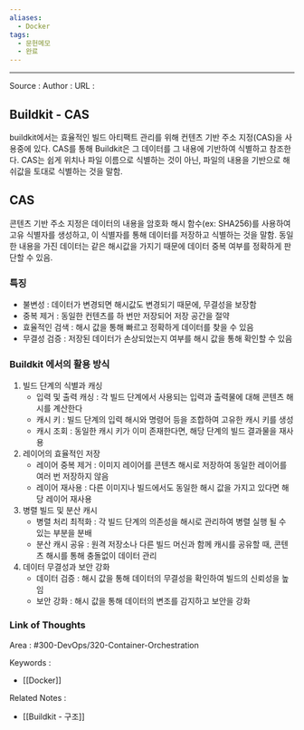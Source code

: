 ```yaml
---
aliases:
  - Docker
tags:
  - 문헌메모
  - 완료
---
```



---


Source :
Author : 
URL :

## Buildkit - CAS
buildkit에서는 효율적인 빌드 아티팩트 관리를 위해 컨텐츠 기반 주소 지정(CAS)을 사용중에 있다.
CAS를 통해 Buildkit은 그 데이터를 그 내용에 기반하여 식별하고 참조한다.
CAS는 쉽게 위치나 파일 이름으로 식별하는 것이 아닌, 파일의 내용을 기반으로 해쉬값을 토대로 식별하는 것을 말함.

## CAS
콘텐츠 기반 주소 지정은 데이터의 내용을 암호화 해시 함수(ex: SHA256)를 사용하여 고유 식별자를 생성하고, 이 식별자를 통해 데이터를 저장하고 식별하는 것을 말함.
동일한 내용을 가진 데이터는 같은 해시값을 가지기 때문에 데이터 중복 여부를 정확하게 판단할 수 있음.

### 특징
- 불변성 : 데이터가 변경되면 해시값도 변경되기 때문에, 무결성을 보장함
- 중복 제거 : 동일한 컨텐츠를 하 번만 저장되어 저장 공간을 절약
- 효율적인 검색 : 해시 값을 통해 빠르고 정확하게 데이터를 찾을 수 있음
- 무결성 검증 : 저장된 데이터가 손상되었는지 여부를 해시 값을 통해 확인할 수 있음

### Buildkit 에서의 활용 방식
1. 빌드 단계의 식별과 캐싱
	- 입력 및 출력 캐싱 : 각 빌드 단계에서 사용되는 입력과 출력물에 대해 콘텐츠 해시를 계산한다
	- 캐시 키 : 빌드 단계의 입력 해시와 명령어 등을 조합하여 고유한 캐시 키를 생성
	- 캐시 조회 : 동일한 캐시 키가 이미 존재한다면, 해당 단계의 빌드 결과물을 재사용
2. 레이어의 효율적인 저장
	- 레이어 중복 제거 : 이미지 레이어를 콘텐츠 해시로 저장하여 동일한 레이어를 여러 번 저장하지 않음
	- 레이어 재사용 : 다른 이미지나 빌드에서도 동일한 해시 값을 가지고 있다면 해당 레이어 재사용
3. 병렬 빌드 및 분산 캐시
	- 병렬 처리 최적화 : 각 빌드 단계의 의존성을 해시로 관리하여 병렬 실행 될 수 있는 부분을 분배
	- 분산 캐시 공유 : 원격 저장소나 다른 빌드 머신과 함께 캐시를 공유할 때, 콘텐츠 해시를 통해 충돌없이 데이터 관리
4. 데이터 무결성과 보안 강화
	- 데이터 검증 : 해시 값을 통해 데이터의 무결성을 확인하여 빌드의 신뢰성을 높임
	- 보안 강화 : 해시 값을 통해 데이터의 변조를 감지하고 보안을 강화


### Link of Thoughts
Area : #300-DevOps/320-Container-Orchestration 

Keywords :
- [[Docker]]

Related Notes : 
- [[Buildkit - 구조]]